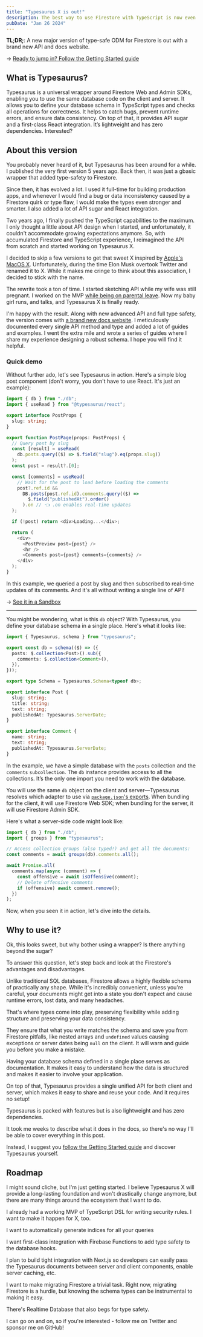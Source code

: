 ```yaml
---
title: "Typesaurus X is out!"
description: The best way to use Firestore with TypeScript is now even better!
pubDate: "Jan 26 2024"
---
```


**TL;DR;**: A new major version of type-safe ODM for Firestore is out with a brand new API and docs website.

→ [Ready to jump in? Follow the Getting Started guide](https://typesaurus.com/get-started/)

## What is Typesaurus?

Typesaurus is a universal wrapper around Firestore Web and Admin SDKs, enabling you to use the same database code on the client and server. It allows you to define your database schema in TypeScript types and checks all operations for correctness. It helps to catch bugs, prevent runtime errors, and ensure data consistency. On top of that, it provides API sugar and a first-class React integration. It’s lightweight and has zero dependencies. Interested?

## About this version

You probably never heard of it, but Typesaurus has been around for a while. I published the very first version 5 years ago. Back then, it was just a gbasic wrapper that added type-safety to Firestore.

Since then, it has evolved a lot. I used it full-time for building production apps, and whenever I would find a bug or data inconsistency caused by a Firestore quirk or type flaw, I would make the types even stronger and smarter. I also added a lot of API sugar and React integration.

Two years ago, I finally pushed the TypeScript capabilities to the maximum. I only thought a little about API design when I started, and unfortunately, it couldn't accommodate growing expectations anymore. So, with accumulated Firestore and TypeScript experience, I reimagined the API from scratch and started working on Typesaurus X.

I decided to skip a few versions to get that sweet X inspired by [Apple's MacOS X](https://en.wikipedia.org/wiki/MacOS#Mac_OS_X). Unfortunately, during the time Elon Musk overtook Twitter and renamed it to X. While it makes me cringe to think about this association, I decided to stick with the name.

The rewrite took a ton of time. I started sketching API while my wife was still pregnant. I worked on the MVP [while being on parental leave](https://twitter.com/kossnocorp/status/1569892908823904257). Now my baby girl runs, and talks, and Typesaurus X is finally ready.

I'm happy with the result. Along with new advanced API and full type safety, the version comes with [a brand new docs website](https://typesaurus.com/). I meticulously documented every single API method and type and added a lot of guides and examples. I went the extra mile and wrote a series of guides where I share my experience designing a robust schema. I hope you will find it helpful.

### Quick demo

Without further ado, let's see Typesaurus in action. Here's a simple blog post component (don't worry, you don't have to use React. It's just an example):

```ts
import { db } from "./db";
import { useRead } from "@typesaurus/react";

export interface PostProps {
  slug: string;
}

export function PostPage(props: PostProps) {
  // Query post by slug
  const [result] = useRead(
    db.posts.query(($) => $.field("slug").eq(props.slug))
  );
  const post = result?.[0];

  const [comments] = useRead(
    // Wait for the post to load before loading the comments
    post?.ref.id &&
      DB.posts(post.ref.id).comments.query(($) =>
        $.field("publishedAt").order()
      ).on // 👈 .on enables real-time updates
  );

  if (!post) return <div>Loading...</div>;

  return (
    <div>
      <PostPreview post={post} />
      <hr />
      <Comments post={post} comments={comments} />
    </div>
  );
}
```

In this example, we queried a post by slug and then subscribed to real-time updates of its comments. And it's all without writing a single line of API!

→ [See it in a Sandbox](https://codesandbox.io/p/devbox/9lm3zl?file=%2Fsrc%2FApp.tsx%3A27%2C1&layout=%257B%2522sidebarPanel%2522%253A%2522EXPLORER%2522%252C%2522rootPanelGroup%2522%253A%257B%2522direction%2522%253A%2522horizontal%2522%252C%2522contentType%2522%253A%2522UNKNOWN%2522%252C%2522type%2522%253A%2522PANEL_GROUP%2522%252C%2522id%2522%253A%2522ROOT_LAYOUT%2522%252C%2522panels%2522%253A%255B%257B%2522type%2522%253A%2522PANEL_GROUP%2522%252C%2522contentType%2522%253A%2522UNKNOWN%2522%252C%2522direction%2522%253A%2522vertical%2522%252C%2522id%2522%253A%2522clrudkl2q00063j6hbnpi4sc5%2522%252C%2522sizes%2522%253A%255B70%252C30%255D%252C%2522panels%2522%253A%255B%257B%2522type%2522%253A%2522PANEL_GROUP%2522%252C%2522contentType%2522%253A%2522EDITOR%2522%252C%2522direction%2522%253A%2522horizontal%2522%252C%2522id%2522%253A%2522EDITOR%2522%252C%2522panels%2522%253A%255B%257B%2522type%2522%253A%2522PANEL%2522%252C%2522contentType%2522%253A%2522EDITOR%2522%252C%2522id%2522%253A%2522clrudkl2p00023j6hwb3hvx99%2522%257D%255D%257D%252C%257B%2522type%2522%253A%2522PANEL_GROUP%2522%252C%2522contentType%2522%253A%2522SHELLS%2522%252C%2522direction%2522%253A%2522horizontal%2522%252C%2522id%2522%253A%2522SHELLS%2522%252C%2522panels%2522%253A%255B%257B%2522type%2522%253A%2522PANEL%2522%252C%2522contentType%2522%253A%2522SHELLS%2522%252C%2522id%2522%253A%2522clrudkl2p00033j6hmqq1b4jh%2522%257D%255D%252C%2522sizes%2522%253A%255B100%255D%257D%255D%257D%252C%257B%2522type%2522%253A%2522PANEL_GROUP%2522%252C%2522contentType%2522%253A%2522DEVTOOLS%2522%252C%2522direction%2522%253A%2522vertical%2522%252C%2522id%2522%253A%2522DEVTOOLS%2522%252C%2522panels%2522%253A%255B%257B%2522type%2522%253A%2522PANEL%2522%252C%2522contentType%2522%253A%2522DEVTOOLS%2522%252C%2522id%2522%253A%2522clrudkl2p00053j6h5sw43sfy%2522%257D%255D%252C%2522sizes%2522%253A%255B100%255D%257D%255D%252C%2522sizes%2522%253A%255B60%252C40%255D%257D%252C%2522tabbedPanels%2522%253A%257B%2522clrudkl2p00023j6hwb3hvx99%2522%253A%257B%2522id%2522%253A%2522clrudkl2p00023j6hwb3hvx99%2522%252C%2522tabs%2522%253A%255B%257B%2522id%2522%253A%2522clrudkl2p00013j6hihmk5wfj%2522%252C%2522mode%2522%253A%2522permanent%2522%252C%2522type%2522%253A%2522FILE%2522%252C%2522filepath%2522%253A%2522%252Fpublic%252Findex.html%2522%252C%2522state%2522%253A%2522IDLE%2522%257D%252C%257B%2522type%2522%253A%2522FILE%2522%252C%2522filepath%2522%253A%2522%252Fnode_modules%252F%2540babel%252Fparser%252Flib%252Findex.js%2522%252C%2522initialSelections%2522%253A%255B%257B%2522startLineNumber%2522%253A10400%252C%2522endLineNumber%2522%253A10400%252C%2522startColumn%2522%253A23%252C%2522endColumn%2522%253A23%257D%255D%252C%2522id%2522%253A%2522clruf602w01qb3j6dug2ibdio%2522%252C%2522mode%2522%253A%2522temporary%2522%252C%2522state%2522%253A%2522IDLE%2522%257D%255D%252C%2522activeTabId%2522%253A%2522clruf602w01qb3j6dug2ibdio%2522%257D%252C%2522clrudkl2p00053j6h5sw43sfy%2522%253A%257B%2522id%2522%253A%2522clrudkl2p00053j6h5sw43sfy%2522%252C%2522activeTabId%2522%253A%2522clrugb5t904ya3j6dd571emky%2522%252C%2522tabs%2522%253A%255B%257B%2522type%2522%253A%2522UNASSIGNED_PORT%2522%252C%2522port%2522%253A5173%252C%2522id%2522%253A%2522clrugb5t904ya3j6dd571emky%2522%252C%2522mode%2522%253A%2522permanent%2522%252C%2522path%2522%253A%2522%252Fposts%252Fhello-world%2522%257D%255D%257D%252C%2522clrudkl2p00033j6hmqq1b4jh%2522%253A%257B%2522id%2522%253A%2522clrudkl2p00033j6hmqq1b4jh%2522%252C%2522tabs%2522%253A%255B%257B%2522id%2522%253A%2522clrudqoet00353j6dec0tep6z%2522%252C%2522mode%2522%253A%2522permanent%2522%252C%2522type%2522%253A%2522TERMINAL%2522%252C%2522shellId%2522%253A%2522clrudqoq9000qe5glbned8jq2%2522%257D%255D%252C%2522activeTabId%2522%253A%2522clrudqoet00353j6dec0tep6z%2522%257D%257D%252C%2522showDevtools%2522%253Atrue%252C%2522showShells%2522%253Atrue%252C%2522showSidebar%2522%253Atrue%252C%2522sidebarPanelSize%2522%253A15%257D)

---

You might be wondering, what is this `db` object? With Typesaurus, you define your database schema in a single place. Here's what it looks like:

```ts
import { Typesaurus, schema } from "typesaurus";

export const db = schema(($) => ({
  posts: $.collection<Post>().sub({
    comments: $.collection<Comment>(),
  }),
}));

export type Schema = Typesaurus.Schema<typeof db>;

export interface Post {
  slug: string;
  title: string;
  text: string;
  publishedAt: Typesaurus.ServerDate;
}

export interface Comment {
  name: string;
  text: string;
  publishedAt: Typesaurus.ServerDate;
}
```

In the example, we have a simple database with the `posts` collection and the `comments` `subcollection`. The `db` instance provides access to all the collections. It’s the only one import you need to work with the database.

You will use the same `db` object on the client and server—Typesaurus resolves which adapter to use via [`package.json`'s exports](https://nodejs.org/api/packages.html#exports). When bundling for the client, it will use Firestore Web SDK; when bundling for the server, it will use Firestore Admin SDK.

Here's what a server-side code might look like:

```ts
import { db } from "./db";
import { groups } from "typesaurus";

// Access collection groups (also typed!) and get all the documents:
const comments = await groups(db).comments.all();

await Promise.all(
  comments.map(async (comment) => {
    const offensive = await isOffensive(comment);
    // Delete offensive comments
    if (offensive) await comment.remove();
  })
);
```

Now, when you seen it in action, let's dive into the details.

## Why to use it?

Ok, this looks sweet, but why bother using a wrapper? Is there anything beyond the sugar?

To answer this question, let's step back and look at the Firestore's advantages and disadvantages.

Unlike traditional SQL databases, Firestore allows a highly flexible schema of practically any shape. While it's incredibly convenient, unless you're careful, your documents might get into a state you don't expect and cause runtime errors, lost data, and many headaches.

That's where types come into play, preserving flexibility while adding structure and preserving your data consistency.

They ensure that what you write matches the schema and save you from Firestore pitfalls, like nested arrays and `undefined` values causing exceptions or server dates being `null` on the client. It will warn and guide you before you make a mistake.

Having your database schema defined in a single place serves as documentation. It makes it easy to understand how the data is structured and makes it easier to involve your application.

On top of that, Typesaurus provides a single unified API for both client and server, which makes it easy to share and reuse your code. And it requires no setup!

Typesaurus is packed with features but is also lightweight and has zero dependencies.

It took me weeks to describe what it does in the docs, so there's no way I'll be able to cover everything in this post.

Instead, I suggest you [follow the Getting Started guide](https://typesaurus.com/get-started/) and discover Typesaurus yourself.

## Roadmap

I might sound cliche, but I'm just getting started. I believe Typesaurus X will provide a long-lasting foundation and won't drastically change anymore, but there are many things around the ecosystem that I want to do.

I already had a working MVP of TypeScript DSL for writing security rules. I want to make it happen for X, too.

I want to automatically generate indices for all your queries

I want first-class integration with Firebase Functions to add type safety to the database hooks.

I plan to build tight integration with Next.js so developers can easily pass the Typesaurus documents between server and client components, enable server caching, etc.

I want to make migrating Firestore a trivial task. Right now, migrating Firestore is a hurdle, but knowing the schema types can be instrumental to making it easy.

There's Realtime Database that also begs for type safety.

I can go on and on, so if you're interested - follow me on Twitter and sponsor me on GitHub!
